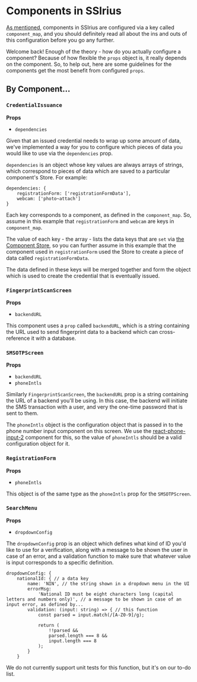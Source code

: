 # Components in SSIrius

[As mentioned](https://github.com/kiva/ssi-wizard-sdk/tree/main/standalone), components in SSIrius are configured via a key called `component_map`, and you should definitely read all about the ins and outs of this configuration before you go any further.

Welcome back! Enough of the theory - how do you actually configure a component? Because of how flexible the `props` object is, it really depends on the component. So, to help out, here are some guidelines for the components get the most benefit from configured `props`.

## By Component...

### `CredentialIssuance`

**Props**
* `dependencies`

Given that an issued credential needs to wrap up some amount of data, we've implemented a way for you to configure which pieces of data you would like to use via the `dependencies` prop.

`dependencies` is an object whose key values are always arrays of strings, which correspond to pieces of data which are saved to a particular component's Store. For example:

```
dependencies: {
    registrationForm: ['registrationFormData'],
    webcam: ['photo~attach']
}
```

Each key corresponds to a component, as defined in the `component_map`. So, assume in this example that `registrationForm` and `webcam` are keys in `component_map`.

The value of each key - the array - lists the data keys that are `set` via [the Component Store](https://github.com/kiva/ssi-wizard-sdk/tree/main/standalone#set), so you can further assume in this example that the component used in `registrationForm` used the Store to create a piece of data called `registrationFormData`.

The data defined in these keys will be merged together and form the object which is used to create the credential that is eventually issued.

### `FingerprintScanScreen`

**Props**
* `backendURL`

This component uses a `prop` called `backendURL`, which is a string containing the URL used to send fingerprint data to a backend which can cross-reference it with a database.

### `SMSOTPScreen`

**Props**
* `backendURL`
* `phoneIntls`

Similarly `FingerprintScanScreen`, the `backendURL` prop is a string containing the URL of a backend you'll be using. In this case, the backend will initiate the SMS transaction with a user, and very the one-time password that is sent to them.

The `phoneIntls` object is the configuration object that is passed in to the phone number input component on this screen. We use the [react-phone-input-2](https://www.npmjs.com/package/react-phone-input-2) component for this, so the value of `phoneIntls` should be a valid configuration object for it.

### `RegistrationForm`

**Props**
* `phoneIntls`

This object is of the same type as the `phoneIntls` prop for the `SMSOTPScreen`.

### `SearchMenu`

**Props**
* `dropdownConfig`

The `dropdownConfig` prop is an object which defines what kind of ID you'd like to use for a verification, along with a message to be shown the user in case of an error, and a validation function to make sure that whatever value is input corresponds to a specific definition.

```
dropdownConfig: {
    nationalId: { // a data key
        name: 'NIN', // the string shown in a dropdown menu in the UI
        errorMsg:
            'National ID must be eight characters long (capital letters and numbers only)', // a message to be shown in case of an input error, as defined by...
        validation: (input: string) => { // this function
            const parsed = input.match(/[A-Z0-9]/g);

            return (
                !!parsed &&
                parsed.length === 8 &&
                input.length === 8
            );
        }
    }
```

We do not currently support unit tests for this function, but it's on our to-do list.

